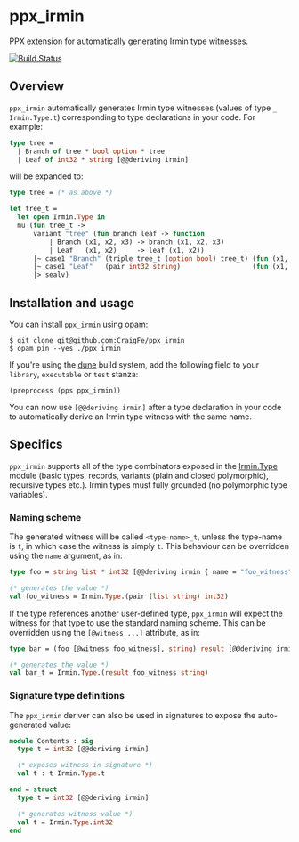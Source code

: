 # ppx_irmin

PPX extension for automatically generating Irmin type witnesses.

[![Build Status](https://travis-ci.com/CraigFe/ppx_irmin.svg?branch=master)](https://travis-ci.com/CraigFe/ppx_irmin)
## Overview

`ppx_irmin` automatically generates Irmin type witnesses (values of type `_ Irmin.Type.t`)
corresponding to type declarations in your code. For example:

```ocaml
type tree =
  | Branch of tree * bool option * tree
  | Leaf of int32 * string [@@deriving irmin]
```

will be expanded to:

```ocaml
type tree = (* as above *)

let tree_t =
  let open Irmin.Type in
  mu (fun tree_t ->
      variant "tree" (fun branch leaf -> function
          | Branch (x1, x2, x3) -> branch (x1, x2, x3)
          | Leaf   (x1, x2)     -> leaf (x1, x2))
      |~ case1 "Branch" (triple tree_t (option bool) tree_t) (fun (x1, x2, x3) -> Branch (x1, x2, x3))
      |~ case1 "Leaf"   (pair int32 string)                  (fun (x1, x2) -> Leaf (x1, x2))
      |> sealv)
```

## Installation and usage

You can install `ppx_irmin` using [opam](https://opam.ocaml.org/):

```
$ git clone git@github.com:CraigFe/ppx_irmin
$ opam pin --yes ./ppx_irmin
```

If you're using the [dune](https://github.com/ocaml/dune) build system, add the following field to
your `library`, `executable` or `test` stanza:

```
(preprocess (pps ppx_irmin))
```

You can now use `[@@deriving irmin]` after a type declaration in your code to automatically derive
an Irmin type witness with the same name.


## Specifics

`ppx_irmin` supports all of the type combinators exposed in the
[Irmin.Type](https://docs.mirage.io/irmin/Irmin/Type/index.html) module (basic types, records,
variants (plain and closed polymorphic), recursive types etc.). Irmin types must fully grounded (no
polymorphic type variables).

### Naming scheme
The generated witness will be called `<type-name>_t`, unless the type-name is `t`, in which case the
witness is simply `t`. This behaviour can be overridden using the `name` argument, as in:

```ocaml
type foo = string list * int32 [@@deriving irmin { name = "foo_witness" }]

(* generates the value *)
val foo_witness = Irmin.Type.(pair (list string) int32)
```

If the type references another user-defined type, `ppx_irmin` will expect the witness for that type
to use the standard naming scheme. This can be overridden using the `[@witness ...]` attribute, as in:

```ocaml
type bar = (foo [@witness foo_witness], string) result [@@deriving irmin]

(* generates the value *)
val bar_t = Irmin.Type.(result foo_witness string)
```

### Signature type definitions

The `ppx_irmin` deriver can also be used in signatures to expose the auto-generated value:

```ocaml
module Contents : sig
  type t = int32 [@@deriving irmin]

  (* exposes witness in signature *)
  val t : t Irmin.Type.t

end = struct
  type t = int32 [@@deriving irmin]

  (* generates witness value *)
  val t = Irmin.Type.int32
end

```
